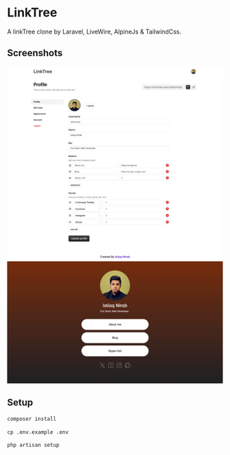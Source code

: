 # LinkTree

A linkTree clone by Laravel, LiveWire, AlpineJs & TailwindCss.

## Screenshots

![screenshot-1](./screenshots/linktree-1.png)
![screenshot-2](./screenshots/linktree-2.png)

## Setup

```sh
composer install
```

```
cp .env.example .env
```

```sh
php artisan setup
```
